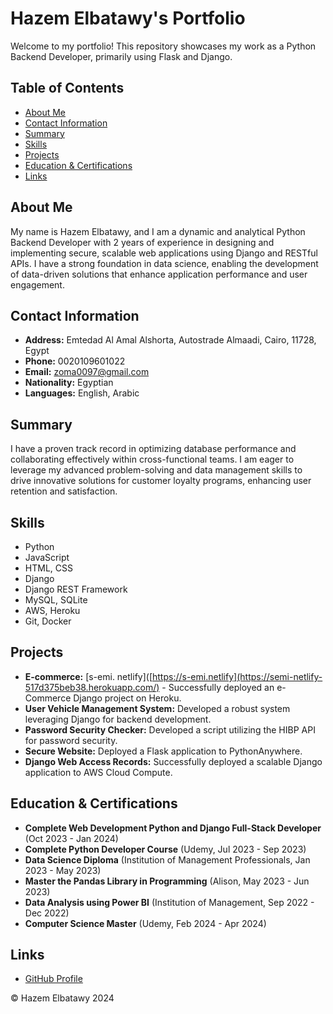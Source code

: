 # Hazem Elbatawy's Portfolio

Welcome to my portfolio! This repository showcases my work as a Python Backend Developer, primarily using Flask and Django.

## Table of Contents
- [About Me](#about-me)
- [Contact Information](#contact-information)
- [Summary](#summary)
- [Skills](#skills)
- [Projects](#projects)
- [Education & Certifications](#education--certifications)
- [Links](#links)

## About Me
My name is Hazem Elbatawy, and I am a dynamic and analytical Python Backend Developer with 2 years of experience in designing and implementing secure, scalable web applications using Django and RESTful APIs. I have a strong foundation in data science, enabling the development of data-driven solutions that enhance application performance and user engagement.

## Contact Information
- **Address:** Emtedad Al Amal Alshorta, Autostrade Almaadi, Cairo, 11728, Egypt
- **Phone:** 0020109601022
- **Email:** [zoma0097@gmail.com](mailto:zoma0097@gmail.com)
- **Nationality:** Egyptian
- **Languages:** English, Arabic

## Summary
I have a proven track record in optimizing database performance and collaborating effectively within cross-functional teams. I am eager to leverage my advanced problem-solving and data management skills to drive innovative solutions for customer loyalty programs, enhancing user retention and satisfaction.

## Skills
- Python
- JavaScript
- HTML, CSS
- Django
- Django REST Framework
- MySQL, SQLite
- AWS, Heroku
- Git, Docker

## Projects
- **E-commerce:** [s-emi. netlify]([https://s-emi.netlify](https://semi-netlify-517d375beb38.herokuapp.com/) - Successfully deployed an e-Commerce Django project on Heroku.
- **User Vehicle Management System:** Developed a robust system leveraging Django for backend development.
- **Password Security Checker:** Developed a script utilizing the HIBP API for password security.
- **Secure Website:** Deployed a Flask application to PythonAnywhere.
- **Django Web Access Records:** Successfully deployed a scalable Django application to AWS Cloud Compute.

## Education & Certifications
- **Complete Web Development Python and Django Full-Stack Developer** (Oct 2023 - Jan 2024)
- **Complete Python Developer Course** (Udemy, Jul 2023 - Sep 2023)
- **Data Science Diploma** (Institution of Management Professionals, Jan 2023 - May 2023)
- **Master the Pandas Library in Programming** (Alison, May 2023 - Jun 2023)
- **Data Analysis using Power BI** (Institution of Management, Sep 2022 - Dec 2022)
- **Computer Science Master** (Udemy, Feb 2024 - Apr 2024)

## Links
- [GitHub Profile](https://github.com/zoma00)

© Hazem Elbatawy 2024

